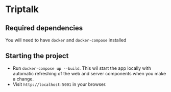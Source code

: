 # Triptalk

## Required dependencies

You will need to have `docker` and `docker-compose` installed

## Starting the project

- Run `docker-compose up --build`. This wil start the app locally with automatic refreshing of the web and server components when you make a change.
- Visit `http://localhost:5001` in your browser.
